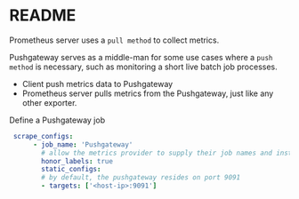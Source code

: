 # README
Prometheus server uses a `pull method` to collect metrics.

Pushgateway serves as a middle-man for some use cases where a `push method` is necessary, such as monitoring a short live batch job processes.
- Client push metrics data to Pushgateway
- Prometheus server pulls metrics from the Pushgateway, just like any other exporter.

Define a Pushgateway job
```yml
 scrape_configs:
      - job_name: 'Pushgateway'
        # allow the metrics provider to supply their job names and instance names
        honor_labels: true
        static_configs:
        # by default, the pushgateway resides on port 9091
        - targets: ['<host-ip>:9091']
```

